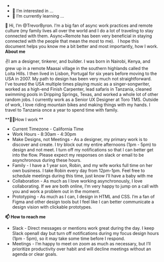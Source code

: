 - 
- 👀 I’m interested in ...
- 🌱 I’m currently learning ...


👋 Hi, I’m @TrevorByron. I’m a big fan of async work practices and remote culture (my family lives all over the world and I do a lot of traveling to stay connected with them. Async+Remote has been very beneficial in staying connected with the people that mean the most to me).   I hope this document helps you know me a bit better and most importantly, how I work.
**About me**

✌️I am a designer, tinkerer, and builder. I was born in Nairobi, Kenya, and grew up in a remote Maasai village in the southern highlands called the Loita Hills.  I then lived in Lisbon, Portugal for six years before moving to the USA in 2007. 
My path to design has been very much not straightforward. I've toured the USA multiple times playing music as a singer-songwriter, worked as a high-end Finish Carpenter, lead safaris in Tanzania, cleaned swimming pools in Dripping Springs, Texas, and worked a whole lot of other random jobs. 
I currently work as a Senior UX Designer at Toro TMS. 
Outside of work, I love riding mountain bikes and making things with my hands. 
I travel to Tanzania once a year to spend time with family. 

**👨‍💻How I work
**
* Current Timezone - California Time  
* Work Hours - 8:30am - 4:30pm 
* Make Designs, not Meetings - As a designer, my primary work is to discover and create. I try block out my entire afternoons (1pm - 5pm) to design and not meet. I turn off my notifications so that I can better get into the flow. Please expect my responses on slack or email to be asynchronous during these hours. 
* Family - I have a 1 year  son, Robin, and my wife works full time on her own business. I take Robin every day from 12pm-1pm. Feel free to schedule meetings during this time, just know I’ll have a baby with me 
* Collaboration - As much as I love working asynchronously,  I love collaborating. If we are both online, I’m very happy to jump on a call with you and work a problem out in the moment. 
* Prototyping - As much as I can, I design in HTML and CSS. I’m a fan of Figma and other design tools but I feel like I can better communicate a design vision with clickable prototypes. 

**📫 How to reach me**

* Slack - Direct messages or mentions work great during the day. I keep Slack openall day but turn off notifications during my focus design hours (1pm - 5pm), so it may take some time before I respond.  
* Meetings - I’m happy to meet on zoom as much as necessary, but I’ll prioritize productivity over habit and will decline meetings without an agenda or clear goals.
